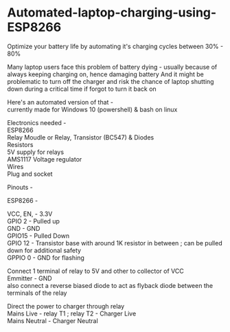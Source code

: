# Automated-laptop-charging-using-ESP8266
Optimize your battery life by automating it's charging cycles between 30% - 80% 


Many laptop users face this problem of battery dying - usually because of always keeping charging on, hence damaging battery 
And it might be problematic to turn off the charger and risk the chance of laptop shutting down during a critical time if forgot to turn it back on 

Here's an automated version of that -  
currently made for Windows 10 (powershell) & bash on linux  

Electronics needed -   
  ESP8266  
  Relay Moudle or Relay, Transistor (BC547) & Diodes  
  Resistors  
  5V supply for relays  
  AMS1117 Voltage regulator    
  Wires   
  Plug and socket  
  
Pinouts - 
  
  ESP8266 -
  
  VCC, EN,  - 3.3V  
  GPIO 2    - Pulled up  
  GND       - GND  
  GPIO15    - Pulled Down  
  GPIO 12   - Transistor base with around 1K resistor in between ; can be pulled down for additional safety  
  GPPIO 0   - GND for flashing  
  
  Connect 1 terminal of relay to 5V and other to collector of VCC  
  Emmitter  - GND  
  also connect a reverse biased diode to act as flyback diode between the terminals of the relay   
  
  Direct the power to charger through relay  
  Mains Live - relay T1 ; relay T2 - Charger Live  
  Mains Neutral - Charger Neutral  
  

